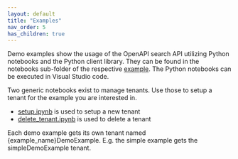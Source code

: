 ```yaml
---
layout: default
title: "Examples"
nav_order: 5
has_children: true
---
```


Demo examples show the usage of the OpenAPI search API utilizing Python notebooks and the Python client library. They can be found in the notebooks sub-folder of the respective [example](https://github.com/SAP-samples/hana-enterprise-search-engine/blob/main/demo/examples). The Python notebooks can be executed in Visual Studio code.

Two generic notebooks exist to manage tenants. Use those to setup a tenant for the example you are interested in.
- [setup.ipynb](https://github.com/SAP-samples/hana-enterprise-search-engine/blob/main//demo/notebooks/setup.ipynb) is used to setup a new tenant
- [delete_tenant.ipynb](https://github.com/SAP-samples/hana-enterprise-search-engine/blob/main//demo/notebooks/setup.ipynb) is used to delete a tenant

Each demo example gets its own tenant named {example_name}DemoExample. E.g. the simple example gets the simpleDemoExample tenant.
